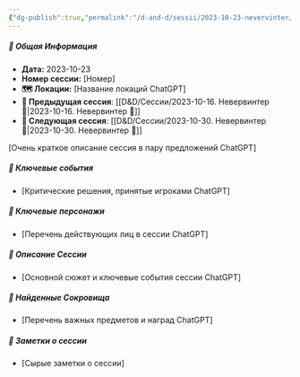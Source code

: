 ```yaml
---
{"dg-publish":true,"permalink":"/d-and-d/sessii/2023-10-23-nevervinter/","created":"2023-12-26T16:45:15.361+04:00","updated":"2023-12-26T17:01:43.229+04:00"}
---
```



##### 📅 Общая Информация

- **Дата:** 2023-10-23
- **Номер cессии:** [Номер]
- **🗺️ Локации:** [Название локаций ChatGPT]
- **🔗 Предыдущая сессия**: [[D&D/Сессии/2023-10-16. Невервинтер 🛑\|2023-10-16. Невервинтер 🛑]]
- **🔗 Следующая сессия**: [[D&D/Сессии/2023-10-30. Невервинтер 🛑\|2023-10-30. Невервинтер 🛑]]

[Очень краткое описание сессия в пару предложений ChatGPT]
##### 🔑 **Ключевые события** 
- [Критические решения, принятые игроками ChatGPT]
##### 🧍 **Ключевые персонажи** 
- [Перечень действующих лиц в сессии ChatGPT]
##### 📖 **Описание Сессии** 
- [Основной сюжет и ключевые события сессии ChatGPT]
##### 💎 **Найденные Сокровища** 
- [Перечень важных предметов и наград ChatGPT]
##### 📝 **Заметки о сессии**
- [Сырые заметки о сессии]

